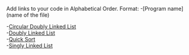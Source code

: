 Add links to your code in Alphabetical Order.
Format:
-[Program name](name of the file)

-[Circular Doubly Linked List](CircularDList.java)    
-[Doubly Linked List](DList.java)  
-[Quick Sort](quick_sort.java)     
-[Singly Linked List](SList.java)
